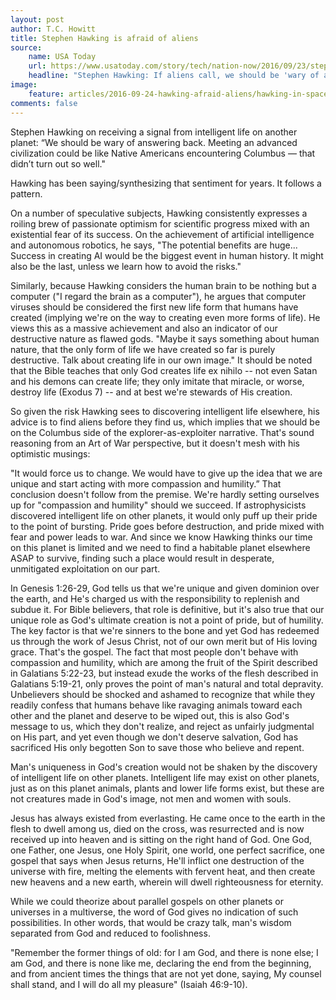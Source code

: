 ```yaml
---
layout: post
author: T.C. Howitt
title: Stephen Hawking is afraid of aliens
source:
    name: USA Today
    url: https://www.usatoday.com/story/tech/nation-now/2016/09/23/stephen-hawking-aliens-wary-answering-back-intelligent-life/90895018/
    headline: "Stephen Hawking: If aliens call, we should be 'wary of answering'"
image:
    feature: articles/2016-09-24-hawking-afraid-aliens/hawking-in-space.jpg
comments: false
---
```


Stephen Hawking on receiving a signal from intelligent life on another planet: “We should be wary of answering back. Meeting an advanced civilization could be like Native Americans encountering Columbus — that didn’t turn out so well."

Hawking has been saying/synthesizing that sentiment for years. It follows a pattern.

On a number of speculative subjects, Hawking consistently expresses a roiling brew of passionate optimism for scientific progress mixed with an existential fear of its success. On the achievement of artificial intelligence and autonomous robotics, he says, "The potential benefits are huge... Success in creating AI would be the biggest event in human history. It might also be the last, unless we learn how to avoid the risks."

Similarly, because Hawking considers the human brain to be nothing but a computer ("I regard the brain as a computer"), he argues that computer viruses should be considered the first new life form that humans have created (implying we're on the way to creating even more forms of life). He views this as a massive achievement and also an indicator of our destructive nature as flawed gods. "Maybe it says something about human nature, that the only form of life we have created so far is purely destructive. Talk about creating life in our own image." It should be noted that the Bible teaches that only God creates life ex nihilo -- not even Satan and his demons can create life; they only imitate that miracle, or worse, destroy life (Exodus 7) -- and at best we're stewards of His creation.

So given the risk Hawking sees to discovering intelligent life elsewhere, his advice is to find aliens before they find us, which implies that we should be on the Columbus side of the explorer-as-exploiter narrative. That's sound reasoning from an Art of War perspective, but it doesn't mesh with his optimistic musings:

"It would force us to change. We would have to give up the idea that we are unique and start acting with more compassion and humility.” That conclusion doesn't follow from the premise. We're hardly setting ourselves up for "compassion and humility" should we succeed. If astrophysicists discovered intelligent life on other planets, it would only puff up their pride to the point of bursting. Pride goes before destruction, and pride mixed with fear and power leads to war. And since we know Hawking thinks our time on this planet is limited and we need to find a habitable planet elsewhere ASAP to survive, finding such a place would result in desperate, unmitigated exploitation on our part.

In Genesis 1:26-29, God tells us that we're unique and given dominion over the earth, and He's charged us with the responsibility to replenish and subdue it. For Bible believers, that role is definitive, but it's also true that our unique role as God's ultimate creation is not a point of pride, but of humility. The key factor is that we're sinners to the bone and yet God has redeemed us through the work of Jesus Christ, not of our own merit but of His loving grace. That's the gospel. The fact that most people don't behave with compassion and humility, which are among the fruit of the Spirit described in Galatians 5:22-23, but instead exude the works of the flesh described in Galatians 5:19-21, only proves the point of man's natural and total depravity. Unbelievers should be shocked and ashamed to recognize that while they readily confess that humans behave like ravaging animals toward each other and the planet and deserve to be wiped out, this is also God's message to us, which they don't realize, and reject as unfairly judgmental on His part, and yet even though we don't deserve salvation, God has sacrificed His only begotten Son to save those who believe and repent.

Man's uniqueness in God's creation would not be shaken by the discovery of intelligent life on other planets. Intelligent life may exist on other planets, just as on this planet animals, plants and lower life forms exist, but these are not creatures made in God's image, not men and women with souls.

Jesus has always existed from everlasting. He came once to the earth in the flesh to dwell among us, died on the cross, was resurrected and is now received up into heaven and is sitting on the right hand of God. One God, one Father, one Jesus, one Holy Spirit, one world, one perfect sacrifice, one gospel that says when Jesus returns, He'll inflict one destruction of the universe with fire, melting the elements with fervent heat, and then create new heavens and a new earth, wherein will dwell righteousness for eternity.

While we could theorize about parallel gospels on other planets or universes in a multiverse, the word of God gives no indication of such possibilities. In other words, that would be crazy talk, man's wisdom separated from God and reduced to foolishness.

"Remember the former things of old: for I am God, and there is none else; I am God, and there is none like me, declaring the end from the beginning, and from ancient times the things that are not yet done, saying, My counsel shall stand, and I will do all my pleasure" (Isaiah 46:9-10).
